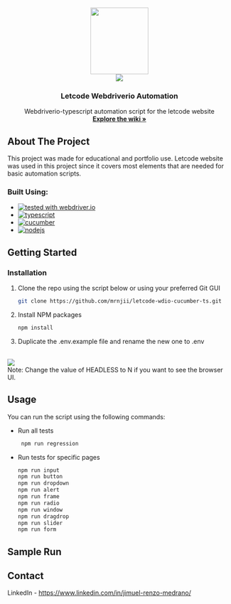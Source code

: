 <!-- Improved compatibility of back to top link: See: https://github.com/othneildrew/Best-README-Template/pull/73 -->
<a name="readme-top"></a>


<!-- PROJECT LOGO -->
<br />
<div align="center">
  

<img src="https://github.com/mrnjii/letcode-wdio-cucumber-ts/assets/42688255/366c541e-e9dc-4bfc-857a-00c19e289ba5" style="width:130px;height:150px;">
<br />
<img src="https://github.com/mrnjii/letcode-wdio-cucumber-ts/assets/42688255/b9e899fc-bbbb-4d63-9c8a-44878c654f35">

  <h3 align="center">Letcode Webdriverio Automation</h3>

  <p align="center">
    Webdriverio-typescript automation script for the letcode website
    <br />
    <a href="https://github.com/mrnjii/letcode-wdio-cucumber-ts/wiki"><strong>Explore the wiki »</strong></a>
  </p>
</div>



<!-- ABOUT THE PROJECT -->
## About The Project


This project was made for educational and portfolio use. Letcode website was used in this project since it covers most elements that are needed for basic automation scripts.



### Built Using:

* [![tested with webdriver.io](https://img.shields.io/badge/tested%20with-webdriver.io-%23ea5906)](https://webdriver.io/)
* [![typescript](https://img.shields.io/badge/TypeScript-007ACC?style=for-the-badge&logo=typescript&logoColor=white)](https://www.typescriptlang.org/docs/)
* [![cucumber](https://img.shields.io/badge/Cucumber-43B02A?style=for-the-badge&logo=cucumber&logoColor=white)](https://cucumber.io/)
* [![nodejs](https://img.shields.io/badge/Node%20js-339933?style=for-the-badge&logo=nodedotjs&logoColor=white)](https://nodejs.org/en)


<!-- GETTING STARTED -->
## Getting Started
### Installation

1. Clone the repo using the script below or using your preferred Git GUI 
   ```sh
   git clone https://github.com/mrnjii/letcode-wdio-cucumber-ts.git
   ```
2. Install NPM packages
   ```sh
   npm install
   ```
3. Duplicate the .env.example file and rename the new one to .env
<br />
<img src="https://github.com/mrnjii/letcode-wdio-cucumber-ts/assets/42688255/a74f1d41-b149-4639-8d2c-f44a2023f3a5">
<br />
Note: Change the value of HEADLESS to N if you want to see the browser UI.

<!-- USAGE EXAMPLES -->
## Usage

You can run the script using the following commands:
* Run all tests
  ```sh
   npm run regression
  ```
* Run tests for specific pages
  ```sh
  npm run input
  npm run button
  npm run dropdown
  npm run alert
  npm run frame
  npm run radio
  npm run window
  npm run dragdrop
  npm run slider
  npm run form
  ```
## Sample Run


<!-- CONTACT -->
## Contact

LinkedIn - https://www.linkedin.com/in/jimuel-renzo-medrano/





